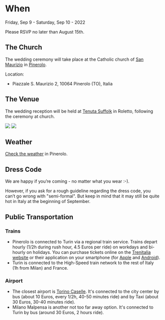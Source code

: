 
# When

Friday, Sep 9 - Saturday, Sep 10 - 2022

Please RSVP no later than August 15th.

## The Church

The wedding ceremony will take place at the Catholic church of
[San Maurizio](https://www.cittaecattedrali.it/it/bces/138-basilica-di-san-maurizio-in-pinerolo) in [Pinerolo](https://en.wikipedia.org/wiki/Pinerolo).

Location:

* Piazzale S. Maurizio 2, 10064 Pinerolo (TO), Italia

## The Venue

The wedding reception will be held at [Tenuta Suffolk](https://www.tenutasuffolk.com/) in Roletto, following the ceremony at church.

![](/img/Suffolk1.jpg)
![](/img/Suffolk2.jpg)

## Weather

[Check the weather](https://www.google.com/search?q=pinerolo+weather&oq=pinerolo+weather&aqs=chrome..69i57j0i19i22i30l4.2686j1j7&sourceid=chrome&ie=UTF-8) in Pinerolo.

## Dress Code

We are happy if you’re coming - no matter what you wear :-).

However, if you ask for a rough guideline regarding the dress code, you can’t go wrong with "semi-formal". But keep in mind that it may still be quite hot in Italy at the beginning of September.

## Public Transportation

### Trains

* Pinerolo is connected to Turin via a regional train service. Trains depart hourly (1/2h during rush hour, 4.5 Euros per ride) on workdays and bi-hourly on holidays. You can purchase tickets online on the [Trenitalia website](https://trenitalia.com) or their application on your smartphone (for [Apple](https://apps.apple.com/it/app/trenitalia/id331050847) and [Android](https://play.google.com/store/apps/details?id=com.lynxspa.prontotreno&hl=it&gl=US)).
* Turin is connected to the High-Speed train network to the rest of Italy (1h from Milan) and France.

### Airport

* The closest airport is [Torino Caselle](https://goo.gl/maps/owDnfJeDavoDXxjE6). It's connected to the city center by bus (about 10 Euros, every 1/2h, 40-50 minutes ride) and by Taxi (about 30 Euros, 30-40 minutes ride).
* Milano Malpensa is another not too far away option. It's connected to Turin by bus (around 30 Euros, 2 hours ride).
